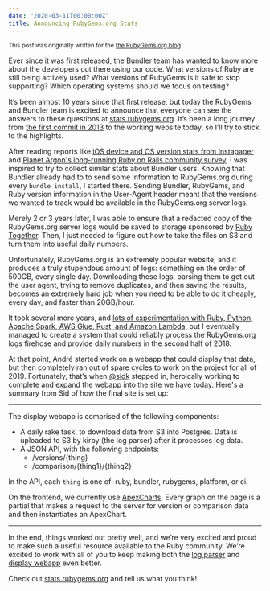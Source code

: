 ```yaml
---
date: "2020-03-11T00:00:00Z"
title: Announcing RubyGems.org Stats
---
```


<small>This post was originally written for the [the RubyGems.org blog](https://blog.rubygems.org/2020/03/09/announcing-rubygems-stats.html).</small>

Ever since it was first released, the Bundler team has wanted to know more about the developers out there using our code. What versions of Ruby are still being actively used? What versions of RubyGems is it safe to stop supporting? Which operating systems should we focus on testing?

It’s been almost 10 years since that first release, but today the RubyGems and Bundler team is excited to announce that everyone can see the answers to these questions at [stats.rubygems.org](https://stats.rubygems.org). It’s been a long journey from [the first commit in 2013](https://github.com/rubygems/bundler/commit/7a95b0cbbcacbd899bd108319fffb57c327ad6f7) to the working website today, so I’ll try to stick to the highlights.

After reading reports like [iOS device and OS version stats from Instapaper](https://marco.org/2011/08/13/instapaper-ios-device-and-version-stats-update) and [Planet Argon's long-running Ruby on Rails community survey](https://blog.planetargon.com/entries/the-2018-ruby-on-rails-survey), I was inspired to try to collect similar stats about Bundler users. Knowing that Bundler already had to to send some information to RubyGems.org during every `bundle install`, I started there. Sending Bundler, RubyGems, and Ruby version information in the User-Agent header meant that the versions we wanted to track would be available in the RubyGems.org server logs.

Merely 2 or 3 years later, I was able to ensure that a redacted copy of the RubyGems.org server logs would be saved to storage sponsored by [Ruby Together](https://rubytogether.org). Then, I just needed to figure out how to take the files on S3 and turn them into useful daily numbers.

Unfortunately, RubyGems.org is an extremely popular website, and it produces a truly stupendous amount of logs: something on the order of 500GB, every single day. Downloading those logs, parsing them to get out the user agent, trying to remove duplicates, and then saving the results, becomes an extremely hard job when you need to be able to do it cheaply, every day, and faster than 20GB/hour.

It took several more years, and [lots of experimentation with Ruby, Python, Apache Spark, AWS Glue, Rust, and Amazon Lambda](/2018/10/25/parsing-logs-230x-faster-with-rust/), but I eventually managed to create a system that could reliably process the RubyGems.org logs firehose and provide daily numbers in the second half of 2018.

At that point, André started work on a webapp that could display that data, but then completely ran out of spare cycles to work on the project for all of 2019. Fortunately, that’s when [@sidk](https://github.com/sidk) stepped in, heroically working to complete and expand the webapp into the site we have today. Here's a summary from Sid of how the final site is set up:

<hr>

The display webapp is comprised of the following components:

- A daily rake task, to download data from S3 into Postgres. Data is uploaded to S3 by kirby (the log parser) after it processes log data.
- A JSON API, with the following endpoints:
    * /versions/{thing}
    * /comparison/{thing1}/{thing2}

In the API, each `thing` is one of: ruby, bundler, rubygems, platform, or ci.

On the frontend, we currently use [ApexCharts](https://apexcharts.com). Every graph on the page is a partial that makes a request to the server for version or comparison data and then instantiates an ApexChart.

<hr>

In the end, things worked out pretty well, and we’re very excited and proud to make such a useful resource available to the Ruby community. We’re excited to work with all of you to keep making both the [log parser](https://github.com/rubytogether/kirby) and [display webapp](https://github.com/rubytogether/ecosystem) even better.

Check out [stats.rubygems.org](https://stats.rubygems.org) and tell us what you think!
